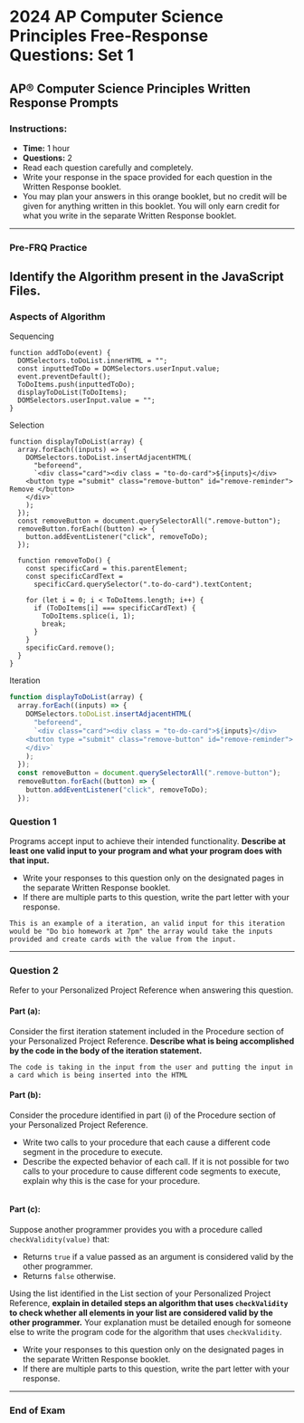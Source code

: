 # 2024 AP Computer Science Principles Free-Response Questions: Set 1

## AP® Computer Science Principles Written Response Prompts

### Instructions:

- **Time:** 1 hour
- **Questions:** 2
- Read each question carefully and completely.
- Write your response in the space provided for each question in the Written Response booklet.
- You may plan your answers in this orange booklet, but no credit will be given for anything written in this booklet. You will only earn credit for what you write in the separate Written Response booklet.

---

### Pre-FRQ Practice

## Identify the Algorithm present in the JavaScript Files.

### Aspects of Algorithm

Sequencing

```JS
function addToDo(event) {
  DOMSelectors.toDoList.innerHTML = "";
  const inputtedToDo = DOMSelectors.userInput.value;
  event.preventDefault();
  ToDoItems.push(inputtedToDo);
  displayToDoList(ToDoItems);
  DOMSelectors.userInput.value = "";
}
```

Selection

```JS
function displayToDoList(array) {
  array.forEach((inputs) => {
    DOMSelectors.toDoList.insertAdjacentHTML(
      "beforeend",
      `<div class="card"><div class = "to-do-card">${inputs}</div>
    <button type ="submit" class="remove-button" id="remove-reminder"> Remove </button>
    </div>`
    );
  });
  const removeButton = document.querySelectorAll(".remove-button");
  removeButton.forEach((button) => {
    button.addEventListener("click", removeToDo);
  });

  function removeToDo() {
    const specificCard = this.parentElement;
    const specificCardText =
      specificCard.querySelector(".to-do-card").textContent;

    for (let i = 0; i < ToDoItems.length; i++) {
      if (ToDoItems[i] === specificCardText) {
        ToDoItems.splice(i, 1);
        break;
      }
    }
    specificCard.remove();
  }
}

```

Iteration

```Javascript
function displayToDoList(array) {
  array.forEach((inputs) => {
    DOMSelectors.toDoList.insertAdjacentHTML(
      "beforeend",
      `<div class="card"><div class = "to-do-card">${inputs}</div>
    <button type ="submit" class="remove-button" id="remove-reminder"> Remove </button>
    </div>`
    );
  });
  const removeButton = document.querySelectorAll(".remove-button");
  removeButton.forEach((button) => {
    button.addEventListener("click", removeToDo);
  });
```

### Question 1

Programs accept input to achieve their intended functionality. **Describe at least one valid input to your program and what your program does with that input.**

- Write your responses to this question only on the designated pages in the separate Written Response booklet.
- If there are multiple parts to this question, write the part letter with your response.

```
This is an example of a iteration, an valid input for this iteration would be "Do bio homework at 7pm" the array would take the inputs provided and create cards with the value from the input.
```

---

### Question 2

Refer to your Personalized Project Reference when answering this question.

#### Part (a):

Consider the first iteration statement included in the Procedure section of your Personalized Project Reference. **Describe what is being accomplished by the code in the body of the iteration statement.**

```
The code is taking in the input from the user and putting the input in a card which is being inserted into the HTML
```

#### Part (b):

Consider the procedure identified in part (i) of the Procedure section of your Personalized Project Reference.

- Write two calls to your procedure that each cause a different code segment in the procedure to execute.
- Describe the expected behavior of each call. If it is not possible for two calls to your procedure to cause different code segments to execute, explain why this is the case for your procedure.

```

```

#### Part (c):

Suppose another programmer provides you with a procedure called `checkValidity(value)` that:

- Returns `true` if a value passed as an argument is considered valid by the other programmer.
- Returns `false` otherwise.

Using the list identified in the List section of your Personalized Project Reference, **explain in detailed steps an algorithm that uses `checkValidity` to check whether all elements in your list are considered valid by the other programmer.** Your explanation must be detailed enough for someone else to write the program code for the algorithm that uses `checkValidity`.

- Write your responses to this question only on the designated pages in the separate Written Response booklet.
- If there are multiple parts to this question, write the part letter with your response.

---

### End of Exam
